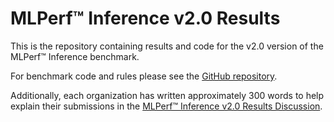 #  MLPerf™ Inference v2.0 Results

This is the repository containing results and code for the v2.0 version of the MLPerf™ Inference benchmark.

For benchmark code and rules please see the [GitHub repository](https://github.com/mlcommons/inference).

Additionally, each organization has written approximately 300 words to help explain their submissions in the [MLPerf™ Inference v2.0 Results Discussion](https://github.com/mlcommons/inference_results_v2.0/blob/master/MLPerf%E2%84%A2%20Inference%20v2.0%20Results%20Discussion.pdf).
